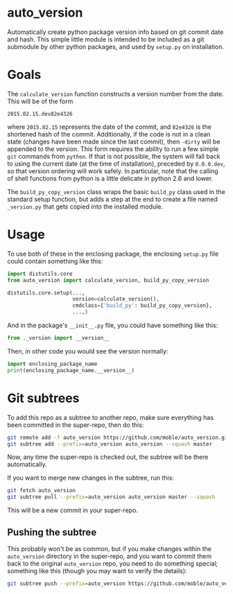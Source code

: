 # auto_version

Automatically create python package version info based on git commit date and
hash.  This simple little module is intended to be included as a git submodule
by other python packages, and used by `setup.py` on installation.

# Goals

The `calculate_version` function constructs a version number from the date.
This will be of the form

    2015.02.15.dev82e4326

where `2015.02.15` represents the date of the commit, and `82e4326` is the
shortened hash of the commit.  Additionally, if the code is not in a clean
state (changes have been made since the last commit), then `-dirty` will be
appended to the version.  This form requires the ability to run a few simple
`git` commands from `python`.  If that is not possible, the system will fall
back to using the current date (at the time of installation), preceded by
`0.0.0.dev`, so that version ordering will work safely.  In particular, note
that the calling of shell functions from python is a little delicate in python
2.6 and lower.

The `build_py_copy_version` class wraps the basic `build_py` class used in
the standard setup function, but adds a step at the end to create a file named
`_version.py` that gets copied into the installed module.

# Usage

To use both of these in the enclosing package, the enclosing `setup.py` file
could contain something like this:

```python
import distutils.core
from auto_version import calculate_version, build_py_copy_version

distutils.core.setup(...,
                     version=calculate_version(),
                     cmdclass={'build_py': build_py_copy_version},
                     ...,)
```

And in the package's `__init__.py` file, you could have something like this:

```python
from ._version import __version__
```

Then, in other code you would see the version normally:

```python
import enclosing_package_name
print(enclosing_package_name.__version__)
```

# Git subtrees

To add this repo as a subtree to another repo, make sure everything has been
committed in the super-repo, then do this:

```sh
git remote add -f auto_version https://github.com/moble/auto_version.git
git subtree add --prefix=auto_version auto_version --squash master
```

Now, any time the super-repo is checked out, the subtree will be there
automatically.

If you want to merge new changes in the subtree, run this:

```sh
git fetch auto_version
git subtree pull --prefix=auto_version auto_version master --squash
```

This will be a new commit in your super-repo.

## Pushing the subtree

This probably won't be as common, but if you make changes within the
`auto_version` directory in the super-repo, and you want to commit them back to
the original `auto_version` repo, you need to do something special; something
like this (though you may want to verify the details):

```sh
git subtree push --prefix=auto_version https://github.com/moble/auto_version.git master
```
